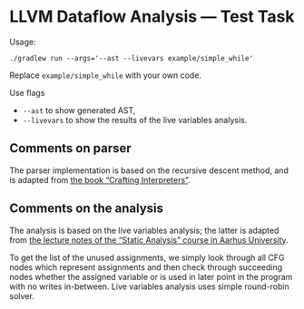 # LLVM Dataflow Analysis — Test Task

Usage:

```
./gradlew run --args='--ast --livevars example/simple_while'
```

Replace `example/simple_while` with your own code.

Use flags 
* `--ast` to show generated AST,
* `--livevars` to show the results of the live variables analysis.

## Comments on parser

The parser implementation is based on the recursive descent method,
and is adapted from [the book “Crafting Interpreters”](https://craftinginterpreters.com/parsing-expressions.html).

## Comments on the analysis

The analysis is based on the live variables analysis; the latter is adapted from
[the lecture notes of the “Static Analysis” course in Aarhus University](https://cs.au.dk/~amoeller/spa/).

To get the list of the unused assignments, we simply look through all CFG nodes
which represent assignments and then check through succeeding nodes whether 
the assigned variable or is used in later point in the program with no writes
in-between. Live variables analysis uses simple round-robin solver.